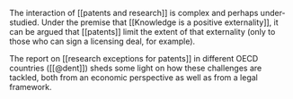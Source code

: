 The interaction of [[patents and research]] is complex and perhaps under-studied. Under the premise that [[Knowledge is a positive externality]], it can be argued that [[patents]] limit the extent of that externality (only to those who can sign a licensing deal, for example). 

The report on [[research exceptions for patents]] in different OECD countries ([[@dent]]) sheds some light on how these challenges are tackled, both from an economic perspective as well as from a legal framework. 